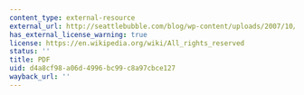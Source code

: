 ```yaml
---
content_type: external-resource
external_url: http://seattlebubble.com/blog/wp-content/uploads/2007/10/2007-08-robert-shiller-understanding-recent-trends-in-house-prices-and-home-ownership.pdf
has_external_license_warning: true
license: https://en.wikipedia.org/wiki/All_rights_reserved
status: ''
title: PDF
uid: d4a8cf98-a06d-4996-bc99-c8a97cbce127
wayback_url: ''
---
```

